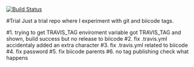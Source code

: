 [![Build Status](https://travis-ci.org/MariadeAnton/trial.svg)](https://travis-ci.org/MariadeAnton/trial)

#Trial
Just a trial repo where I experiment with git and biicode tags.

#1. trying to get TRAVIS_TAG enviroment variable
got TRAVIS_TAG and shown, build success but no release to biicode
#2. fix .travis.yml 
accidentaly added an extra character
#3. fix .travis.yml related to biicode
#4. fix password
#5. fix biicode parents
#6. no tag publishing 
check what happens